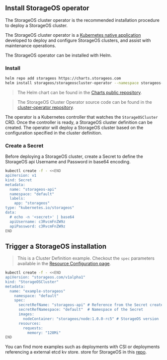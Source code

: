 ## Install StorageOS operator

The StorageOS cluster operator is the recommended installation procedure to
deploy a StorageOS cluster.

The StorageOS cluster operator is a [Kubernetes native
application](https://kubernetes.io/docs/concepts/extend-kubernetes/extend-cluster/)
developed to deploy and configure StorageOS clusters, and assist with
maintenance operations.

The StorageOS operator can be installed with Helm.

### Install

```bash
helm repo add storageos https://charts.storageos.com
helm install storageos/storageoscluster-operator --namespace storageos-operator
```

> The Helm chart can be found in the [Charts public
> repository](https://github.com/storageos/charts).

> The StorageOS Cluster Operator source code can be found in the
> [cluster-operator repository](https://github.com/storageos/cluster-operator).

The operator is a Kubernetes controller that watches the `StorageOSCluster`
CRD. Once the controller is ready, a StorageOS cluster definition can be
created. The operator will deploy a StorageOS cluster based on the
configuration specified in the cluster definition.

### Create a Secret

Before deploying a StorageOS cluster, create a Secret to define the StorageOS
api Username and Password in base64 encoding.

```bash
kubectl create -f - <<END
apiVersion: v1
kind: Secret
metadata:
  name: "storageos-api"
  namespace: "default"
  labels:
    app: "storageos"
type: "kubernetes.io/storageos"
data:
  # echo -n '<secret>' | base64
  apiUsername: c3RvcmFnZW9z
  apiPassword: c3RvcmFnZW9z
END
```

## Trigger a StorageOS installation

> This is a Cluster Definition example. Checkout the `spec` parameters
> available in the [Resource Configuration
> page](https://github.com/storageos/cluster-operator#storageoscluster-resource-configuration).

```bash
kubectl create -f - <<END
apiVersion: "storageos.com/v1alpha1"
kind: "StorageOSCluster"
metadata:
  name: "example-storageos"
    namespace: "default"
    spec:
      secretRefName: "storageos-api" # Reference from the Secret created in the previous step
      secretRefNamespace: "default"  # Namespace of the Secret
      images:
        nodeContainer: "storageos/node:1.0.0-rc5" # StorageOS version
      resources:
        requests:
          memory: "128Mi"
END
```

You can find more examples such as deployments with CSI or deployments referencing a external etcd kv store.
store for StorageOS in this [repo](TODO).
